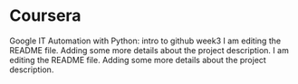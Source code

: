 # Coursera
Google IT Automation with Python: intro to github week3
I am editing the README file. Adding some more details about the project description.
I am editing the README file. Adding some more details about the project description.
